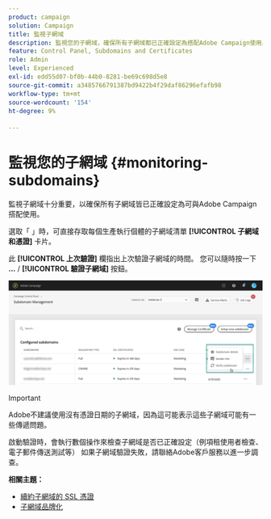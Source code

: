 ```yaml
---
product: campaign
solution: Campaign
title: 監視子網域
description: 監視您的子網域，確保所有子網域都已正確設定為搭配Adobe Campaign使用。
feature: Control Panel, Subdomains and Certificates
role: Admin
level: Experienced
exl-id: edd55d07-bf0b-44b0-8281-be69c698d5e8
source-git-commit: a3485766791387bd9422b4f29daf86296efafb98
workflow-type: tm+mt
source-wordcount: '154'
ht-degree: 9%

---
```



# 監視您的子網域 {#monitoring-subdomains}

監視子網域十分重要，以確保所有子網域皆已正確設定為可與Adobe Campaign搭配使用。

選取「 」時，可直接存取每個生產執行個體的子網域清單 **[!UICONTROL 子網域和憑證]** 卡片。

此 **[!UICONTROL 上次驗證]** 欄指出上次驗證子網域的時間。 您可以隨時按一下 **...** / **[!UICONTROL 驗證子網域]** 按鈕。

![](assets/subdomain_verification.png)

>[!IMPORTANT]
>
>Adobe不建議使用沒有憑證日期的子網域，因為這可能表示這些子網域可能有一些傳遞問題。

啟動驗證時，會執行數個操作來檢查子網域是否已正確設定（例項租使用者檢查、電子郵件傳送測試等） 如果子網域驗證失敗，請聯絡Adobe客戶服務以進一步調查。

**相關主題：**

* [續約子網域的 SSL 憑證](../../subdomains-certificates/using/renewing-subdomain-certificate.md)
* [子網域品牌化](../../subdomains-certificates/using/subdomains-branding.md)
